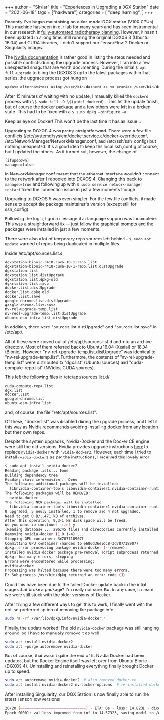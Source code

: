 +++
author = "Skylar"
title = "Experiences in Upgrading a DGX Station"
date = "2021-06-18"
tags = ["hardware"]
categories = [
    "deep learning",
]
+++

Recently I've begun maintaining an older-model DGX station (V100  GPUs). This
machine has been in our lab for many years and has been instrumental in our
research in
[fully-automated radiotherapy planning](https://rpa.mdanderson.org/). However,
it hasn't been updated in a long time. Still running the original DGXOS 3
(Ubuntu 16.04) and CUDA libraries, it didn't support our TensorFlow 2
Docker or Singularity images.

The
[Nvidia documentation](https://docs.nvidia.com/dgx/dgx-station-user-guide/index.html#upgrading-dgx-os-software-release)
is rather good in listing the steps needed and possible conflicts during the
upgrade process.
However, I ran into a few unexpected snags that are worth documenting. During
the initial `$ apt full-upgrade` to bring the DGXOS 3 up to the latest packages
within that series, the upgrade process got hung on

```bash
update-alternatives: using /user/bin/dockerd-ce to provide /user/bin/dockerd (dockerd) in auto mode
```

After 15 minutes of waiting with no update, I manually killed the `dockerd`
process with `\$ sudo kill -9 \$(pidof dockerd)` . This let the update finish, but
of course the docker package and a few others were left in a broken state.
This had to be fixed with a `$ sudo dpkg –configure –a`.

Keep an eye on Docker! This won't be the last time it has an issue...

Upgrading to DGXOS 4 was pretty straightforward. There were a few file conflicts
(/etc/systemd/system/docker.service.d/docker-override.conf,
/etc/NetworkManager/NetworkManager.conf, and /etc/ssh/ssh_config) but nothing
unexpected. It's a good idea to keep the local ssh_config of course, but I
updated the others. As it turned out, however, the change of

```code
[ifupddown]
managed=false
```

in NetworkManager.conf meant that the ethernet interface wouldn't connect to the
network after I rebooted into DGXOS 4. Changing this back to `managed=true`
and following up with `$ sudo service network-manager restart` fixed the
connection issue in just a few moments though.

Upgrading to DGXOS 5 was even simpler. For the few file conflicts, it made sense
to accept the package maintainer's version (except still for ssh_config).

Following the login, I got a message that language support was incomplete. This
was a straightforward fix -- just follow the graphical prompts and the packages
were installed in just a few moments.

There were also a lot of temporary repo sources left behind -
`$ sudo apt update` warned of repos being duplicated in multiple files.

Inside /etc/apt/sources.list.d

```code
dgxstation-bionic-r418-cuda-10-1-repo.list
dgxstation-bionic-r418-cuda-10-1-repo.list.distUpgrade
dgxstation.list
dgxstation.list.distUpgrade
dgxstation.list.dpkg-old
dgxstation.list.save
docker.list.distUpgrade
docker.list.dpkg-old
docker.list.save
google-chrome.list.distUpgrade
google-chrome.list.save
nv-rel-upgrade-temp.list
nv-redl-upgrade-temp.list-distUpgrade
ubuntu-esm-infra-list.distUpgrade
```

In addition, there were "sources.list.distUpgrade" and "sources.list.save" in
/etc/apt/.

All of these were moved out of /etc/apt/sources.list.d and into an archive directory.
Most of them referred back to Ubuntu 16.04 (Xenial) or 18.04 (Bionic).
However, "nv-rel-upgrade-temp.list.distUpgrade" was identical to
"nv-rel-upgrade-temp.list". Furthermore, the contents of
"nv-rel-upgrade-temp.list" were distributed to "dgx.list" (Ubuntu sources) and
"cuda-compute-repo.list" (NVidiea CUDA sources).

This left the following files in /etc/apt/sources.list.d/

```code
cuda-compute-repo.list
dgx.list
docker.list
google-chrome.list
ubuntu-esm-infra.list
```

and, of course, the file "/etc/apt/sources.list".

Of these, "docker.list" was disabled during the upgrade process, and I left it
this way as Nvidia
[recommends](https://docs.nvidia.com/dgx/dgx-station-user-guide/index.html#updating-exclusive-dgx-station-software)
avoiding installing docker from any location but their own repos.

Despite the system upgrades, Nvidia-Docker and the Docker CE engine were still
the old versions. Nvidia provides upgrade instructions
[here](https://docs.nvidia.com/dgx/nvidia-container-runtime-upgrade/index.html)
to replace `nvidia-docker` with `nvidia-docker2`. However, each time I tried to
install `nvidia-docker2` as per the instructions, I received this lovely
error

```bash
$ sudo apt install nvidia-docker2
Reading package lists... Done
Building dependency tree
Reading state information... Done
The following additional packages will be installed:
  libnvidia-container-tools libnvidia-container1 nvidia-container-runtime nvidia-container-toolkit
The following packages will be REMOVED:
  nvidia-docker
The following NEW packages will be installed:
  libnvidia-container-tools libnvidia-container1 nvidia-container-runtime nvidia-container-toolkit nvidia-docker2
0 upgraded, 5 newly installed, 1 to remove and 4 not upgraded.
Need to get 0 B/1,471 kB of archives.
After this operation, 9,341 kB disk space will be freed.
Do you want to continue? [Y/n] y
(Reading database ... 296245 files and directories currently installed.)
Removing nvidia-docker (1.0.1-4) ...
Stopping GPU container: 3d7877189077
Committing GPU container changes to e686d36e1dc8-3d7877189077
dpkg: error processing package nvidia-docker (--remove):
installed nvidia-docker package pre-removal script subprocess returned error exit status 1
dpkg: too many errors, stopping
Errors were encountered while processing:
nvidia-docker
Processing was halted because there were too many errors.
E: Sub-process /usr/bin/dpkg returned an error code (1)
```

Could this have been due to the failed Docker update back in the intial stages
that broke a package? I'm really not sure. But in any case, it meant we were
still stuck with the older versions of Docker.

After trying a few different ways to get this to work, I finally went with the
not-so-preferred option of removing the package info.

```bash
sudo rm -rf /var/lib/dpkg/info/nvidia-docker.*
```

Finally, the update worked! The old `nvidia-docker` package was still hanging
around, so I have to manually remove it as well

```bash
sudo apt install nvidia-docker2
sudo apt –purge autoremove nvidia-docker
```

But of course, that wasn't quite the end of it. Nvidia Docker had been updated,
but the Docker Engine itself was left over from Ubuntu Bionic (DGXOS 4).
Uninstalling and reinstalling everything finally brought Docker up to speed.

```bash
sudo apt autoremove nvidia-docker2  # also removed docker-ce
sudo apt install nvidia-docker2 nv-docker-options  # re-installed docker-ce and dependencies
```

After installing Singularity, our DGX Station is now finally able to run the
latest TensorFlow versions!

```bash
20/20 [==============================] - ETA: 0s - loss: 14.8231 - dice_coef_pos: 0.0442 - dice_coef: 0.0300
Epoch 00001: val_loss improved from inf to 14.57323, saving model to /weights/20210618_151214_temp.h5
```
